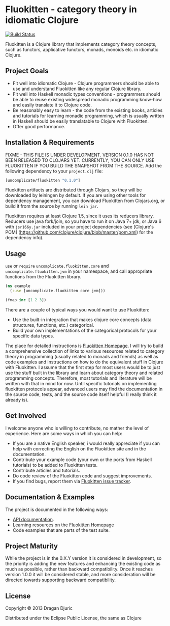 # Fluokitten - category theory in idiomatic Clojure
[![Build Status](https://secure.travis-ci.org/uncomplicate/fluokitten.png)](https://travis-ci.org/uncomplicate/fluokitten)

Fluokitten is a Clojure library that implements category theory concepts, such as functors, applicative functors, monads, monoids etc. in idiomatic Clojure.

## Project Goals

* Fit well into idiomatic Clojure - Clojure programmers should be able to use and understand Fluokitten like any regular Clojure library.
* Fit well into Haskell monadic types conventions - programmers should be able to reuse existing widespread monadic programming know-how and easily translate it to Clojure code.
* Be reasonably easy to learn - the code from the existing books, articles and tutorials for learning monadic programming, which is usually written in Haskell should be easily translatable to Clojure with Fluokitten.
* Offer good performance.

## Installation & Requirements
FIXME - THIS FILE IS UNDER DEVELOPMENT. VERSION 0.1.0 HAS NOT BEEN RELEASED TO CLOJARS YET. CURRENTLY, YOU CAN ONLY USE FLUOKITTEN IF YOU BUILD THE SNAPSHOT FROM THE SOURCE.
Add the following dependency to your `project.clj` file:

```clojure
[uncomplicate/fluokitten "0.1.0"]
```

Fluokitten artifacts are distributed through Clojars, so they will be downloaded by leiningen by default. If you are using other tools for dependency management, you can download Fluokitten from Clojars.org, or build it from the source by running `lein jar`.

Fluokitten requires at least Clojure 1.5, since it uses its reducers library.
Reducers use java fork/join, so you have to run it on Java 7+ jdk, or Java 6 with `jsr166y.jar` included in your project dependencies (see [Clojure's POM] (https://github.com/clojure/clojure/blob/master/pom.xml) for the dependency info).

## Usage

`use` or `require` `uncomplicate.fluokitten.core` and `uncomplicate.fluokitten.jvm` in your namespace, and call appropriate functions from the Fluokitten library.
```clojure
(ns example
  (:use [uncomplicate.fluokitten core jvm]))

(fmap inc [1 2 3])
```

There are a couple of typical ways you would want to use Fluokitten:
* Use the built-in integration that makes clojure core concepts (data structures, functions, etc.) categorical.
* Build your own implementations of the categorical protocols for your specific data types.

The place for detailed instructions is [Fluokitten Homepage](http://fluokitten.uncomplicate.org). I will try to build a comprehensive collection of links to various resources related to category theory in programming (usually related to monads and friends) as well as code examples and instructions on how to do the equivalent stuff in Clojure with Fluokitten.
I assume that the first step for most users would be to just use the stuff built in the library and learn about category theory and related programming concepts. Therefore, most tutorials and literature will be written with that in mind for now. Until specific tutorials on implementing fluokitten protocols appear, advanced users may find the documentation in the source code, tests, and the source code itself helpful (I really think it already is).

## Get Involved

I welcome anyone who is willing to contribute, no mather the level of experience. Here are some ways in which you can help:
* If you are a native English speaker, i would really appreciate if you can help with correcting the English on the Fluokitten site and in the  documentation.
* Contribute your example code (your own or the ports from Haskell tutorials) to be added to Fluokitten tests.
* Contribute articles and tutorials.
* Do code review of the Fluokitten code and suggest improvements.
* If you find bugs, report them via [Fluokitten issue tracker](https://github.com/uncomplicate/fluokitten/issues).

## Documentation & Examples

The project is documented in the following ways:
* [API documentation](http://fluokitten.uncomplicate.org/codox).
* Learning resources on the [Fluokitten Homepage](http://fluokitten.uncomplicate.org)
* Code examples that are parts of the test suite.

## Project Maturity

While the project is in the 0.X.Y version it is considered in development, so the priority is adding the new features and enhancing the existing code as much as possible, rather than backward compatibility.
Once it reaches version 1.0.0 it will be considered stable, and more consideration will be directed towards supporting backward compatibility.

## License

Copyright © 2013 Dragan Djuric

Distributed under the Eclipse Public License, the same as Clojure
